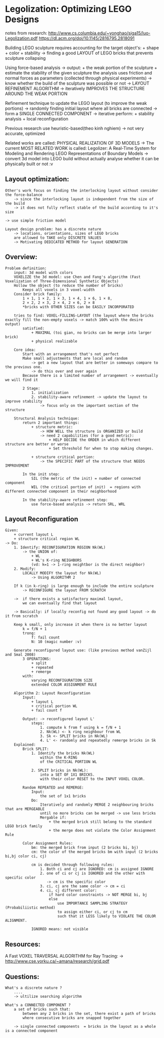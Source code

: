 # Legolization: Optimizing LEGO Designs
notes from research: 
    http://www.cs.columbia.edu/~yonghao/siga15/luo-Legolization.pdf
    https://dl.acm.org/doi/10.1145/2816795.2818091
 

Building LEGO sculpture requires accounting for the target object's: 
    + shape
    + color
    + stability 
    -> finding a good LAYOUT of LEGO bricks that prevents sculpture collapsing  

Using force-based analysis 
    -> output: 
        + the weak portion of the sculpture
        + estimate the stability of the given sculpture 
    the analysis uses friction and normal forces as parameters (collected through physical experiments) 
    -> know whether the build of the sculpture was possible or not 
    -> LAYOUT REFINEMENT ALGORITHM -> iteratively IMPROVES THE STRUCTURE AROUND THE WEAK PORTION 

Refinement technique to update the LEGO layout (to improve the weak portions)
    -> randomly finding initial layout where all bricks are connected 
        -> form a SINGLE CONNECTED COMPONENT
    -> iterative perform: 
        + stability analysis
        + local reconfiguration


Previous research use heuristic-based(theo kinh nghiem) -> not very accurate, optimized

Related works are called: PHYSICAL REALIZATION OF 3D MODELS
    -> The current MOST RELATED WORK is called: 
        Legolizer: A Real-Time System for Modeling and Rendering LEGO Representations of Boundary Models
            -> convert 3d model into LEGO build without actually analyse whether it can be physically built or not :v 

## Layout optimization: 
    Other's work focus on finding the interlocking layout without consider the force-balance 
        -> since the interlocking layout is independent from the size of the build 
        -> it does not fully reflect stable of the build according to it's size

    -> use simple friction model 

    Layout design problem: has a discrete nature 
        -> locations, orientations, sizes of LEGO bricks   
        are allowed to TAKE only DISCRETE VALUES 
        -> Motivating DEDICATED METHOD for layout GENERATION

## Overview: 
    Problem definition: 
        input: 3d model with colors 
        VOXELIZE the 3d model: use Chen and Fang's algorithm (Fast Voxelization of Three-Dimensional Synthetic Objects)
        Hollow the object (to reduce the number of bricks)
            Keeps all voxels in 3 voxel-width
        Consider brick family: 
            1 × 1, 1 × 2, 1 × 3, 1 × 4, 1 × 6, 1 × 8, 
            2 × 2, 2 × 3, 2 × 4, 2 × 6, 2 × 8
            *bricks with OTHER SIZES can be EASILY INCORPORATED 

        tries to find: VOXEL-FILLING-LAYOUT (the layout where the bricks exactly fill the non-empty voxels -> match 100% with the desire output)
            satisfied: 
                + MAXIMAL (toi gian, no bricks can be merge into larger brick)
                + physical realizable 

        Core idea: 
            Start with an arrangement that's not perfect
            Make small adjustments that are local and random 
                -> get a new layout that are better in someways compare to the previous one. 
                -> do this over and over again 
            Because there is a limited number of arrangement -> eventually we will find it 

            2 Stage: 
                1. initialization 
                2. stability-aware refinement -> update the layout to improve stability 
                    -> focus only on the important section of the structure 

        Structural Analysis technique:        
            return 2 important things:
                + structure metric:     
                    -> HOW WELL the structure is ORGANIZED or build 
                    -> need 2 capabilities (for a good metric): 
                        + HELP DECIDE the ORDER in which different structure are better or worse
                        + Set threshold for when to stop making changes.

                + structure critical portion: 
                    -> the SPECIFIC PART of the structure that NEEDS IMPROVEMENT 

            In the init step: 
                SIL (the metric of the init) = number of connected component  
                WIL (the critical portion of init)  = regions with different connected component in their neighborhood

            In the stability-aware refinement step:
                use force-based analysis -> return SRL, WRL 

## Layout Reconfiguration 
    Given: 
        + current layout L 
        + structure critical region WL  
    -> Do: 
        1. Identify: RECONFIGURATION REGION Nk(WL) 
            -> the UNION of:
                + WL 
                + WL's K-ring NEIGHBORS
                (vd: k=1 -> 1-ring neightbor is the direct neighbor)
        2. Modify: 
            LOCALLY MODIFY the layout for Nk(WL)
                -> Using ALGORITHM 2 

        If k (in k-ring) is large enough to include the entire sculpture 
            -> RECONFIGURE the layout FROM SCRATCH  

        ->  if there exists a satisfactory maximal layout, 
            we can eventually find that layout 

        -> Basically: if locally reconfig not found any good layout -> do it from scratch 

        Keep k small, only increase it when there is no better layout 
            k = f/N + 1
            trong: 
                f: fail count 
                N: 10 (magic number :v) 

        Generate reconfigured layout use: (like previous method vanZijl and Smal 2008)
            3 OPERATIONS: 
                + split
                + repeated
                + remerge
            with:
                varying RECONFIGURATION SIZE 
                extended COLOR ASSIGNMENT RULE 
                
        Algorithm 2: Layout Reconfiguration 
            Input: 
                + layout L
                + critical portion WL
                + fail count f

            Output: -> reconfigured layout L'
                steps: 
                    1. compute k from f using k = f/N + 1
                    2. Nk(WL) <- k ring neighbour from WL 
                    3. Sk <- SPLIT bricks in Nk(WL)
                    4. L' <- randomly and repeatedly remerge bricks in Sk
        Explained: 
            Brick SPLIT: 
                1. Identify the bricks Nk(WL) 
                    within the K-RING 
                    of the CRITICAL PORTION WL

                2. SPLIT bricks in Nk(WL): 
                    into a SET OF 1X1 BRICKS.
                    with their color RESET to the INPUT VOXEL COLOR.

            Random REPEATED and REMERGE: 
                Input:
                    the set of 1x1 bricks  
                Do: 
                    Iteratively and randomly MERGE 2 neighbouring bricks that are MERGEABLE
                    until no more bricks can be merged -> use less bricks  
                    Mergable if: 
                        + the merged brick still belong to the standard LEGO brick family 
                        + the merge does not violate the Color Assignment Rule 

            Color Assignment Rules: 
                bm: the merged brick from input (2 bricks bi, bj)
                cm: the color of the merged bricks bm with input (2 bricks bi,bj color ci, cj)

                cm is decided through following rules: 
                    1. Both ci and cj are IGNORED: cm is assigned IGNORE  
                    2. one of ci or cj is IGNORED and the other with specific color  
                       -> cm is the specific color 
                    3. ci, cj are the same color -> cm = ci 
                    4. ci, cj different color: 
                        if hard color constraints -> NOT MERGE bi, bj
                        else 
                            use IMPORTANCE SAMPLING STRATEGY (Probabiliistic method)
                            to assign either ci, or cj to cm
                            such that it LESS likely to VIOLATE THE COLOR ALIGNMENT.

                IGNORED means: not visible 
                        
## Resources: 
A Fast VOXEL TRAVERSAL ALGORITHM for Ray Tracing: 
    -> http://www.cse.yorku.ca/~amana/research/grid.pdf

## Questions: 
    What's a discrete nature ? 
        ....
        -> ultilize searching algorithm 

    What's a CONNECTED COMPONENT ? 
        a set of bricks such that:
            between any 2 bricks in the set, there exist a path of bricks
            where consecutive bricks are snapped together

        -> single connected components  = bricks in the layout as a whole is a connected component
